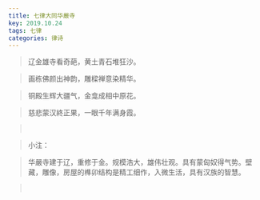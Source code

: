 ```yaml
---
title: 七律大同华嚴寺
key: 2019.10.24
tags: 七律
categories: 律诗
---
```


<blockquote class="blockquote-center">辽金雄寺看奇葩，黄土青石堆狂沙。
</blockquote>
<blockquote class="blockquote-center">画栋佛颜出神韵，雕樑禅意染精华。
</blockquote>
<blockquote class="blockquote-center">铜殿生辉大疆气，金龛成相中原花。
</blockquote>
<blockquote class="blockquote-center">慈悲蒙汉終正果，一眼千年满身霞。
</blockquote>
<blockquote class="blockquote-center"></br>
</blockquote>
<blockquote class="blockquote-center">小注：
</blockquote>
<blockquote class="blockquote-center">华嚴寺建于辽，重修于金。规模浩大，雄伟壮观。具有蒙匈奴得气势。壁藏，雕像，房屋的榫卯结构是精工细作，入微生活，具有汉族的智慧。
</blockquote>
<blockquote class="blockquote-center"></br>
</blockquote>
